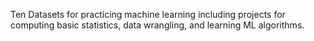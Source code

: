 Ten Datasets for practicing machine learning including projects for computing basic statistics, data wrangling, and learning ML algorithms. 
